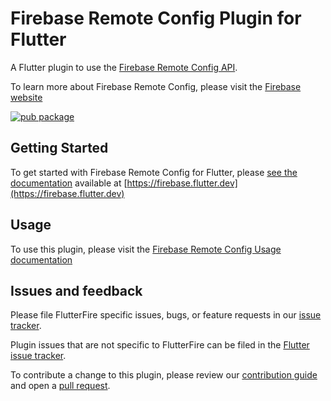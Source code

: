 # Firebase Remote Config Plugin for Flutter

A Flutter plugin to use
the [Firebase Remote Config API](https://firebase.google.com/docs/remote-config).

To learn more about Firebase Remote Config, please visit
the [Firebase website](https://firebase.google.com/products/remote-config)

[![pub package](https://img.shields.io/pub/v/firebase_remote_config.svg)](https://pub.dev/packages/firebase_remote_config)

## Getting Started

To get started with Firebase Remote Config for Flutter,
please [see the documentation](https://firebase.flutter.dev/docs/remote-config/overview) available
at [https://firebase.flutter.dev](https://firebase.flutter.dev)

## Usage

To use this plugin, please visit
the [Firebase Remote Config Usage documentation](https://firebase.flutter.dev/docs/remote-config/usage)

## Issues and feedback

Please file FlutterFire specific issues, bugs, or feature requests in
our [issue tracker](https://github.com/FirebaseExtended/flutterfire/issues/new).

Plugin issues that are not specific to FlutterFire can be filed in
the [Flutter issue tracker](https://github.com/flutter/flutter/issues/new).

To contribute a change to this plugin, please review
our [contribution guide](https://github.com/FirebaseExtended/flutterfire/blob/master/CONTRIBUTING.md)
and open a [pull request](https://github.com/FirebaseExtended/flutterfire/pulls).
